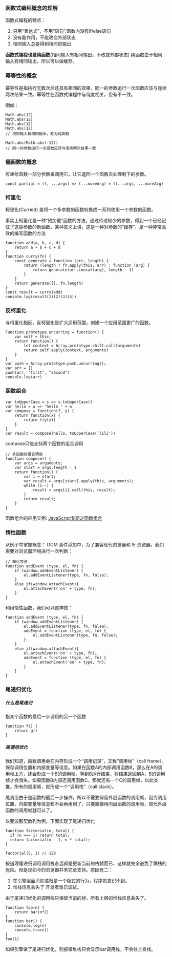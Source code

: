 ### 函数式编程概念的理解
函数式编程的特点：
1. 只用“表达式”，不用“语句”,函数内没有if/else语句
2. 没有副作用，不能改变外部状态
3. 相同输入总是得到相同的输出


**函数式编程也是纯函数**(相同输入有相同输出，不改变外部状态)
纯函数由于相同输入有相同输出，所以可以做缓存。


### 幂等性的概念
幂等性是指执行无数次后还具有相同的效果，同一的参数运行一次函数应该与连续两次结果一致。幂等性在函数式编程中与纯度相关，但有不一致。

例如：
```
Math.abs(12)
Math.abs(12)
Math.abs(12)
Math.abs(12)
// 相同输入有相同输出，称为纯函数
```
```
Math.abs(Math.abs(-12)) 
// 同一的参数运行一次函数应该与连续两次结果一致
```



### 偏函数的概念

传递给函数一部分参数来调用它，让它返回一个函数去处理剩下的参数。
```
const partial = (f, ...args) => (...moreArg) = f(...args, ...moreArg)
```

### 柯里化

柯里化(Curried) 是将一个多参数的函数转换成一系列使用一个参数的函数。

事实上柯里化是一种“预加载”函数的方法，通过传递较少的参数，得到一个已经记住了这些参数的新函数，某种意义上讲，这是一种对参数的“缓存”，是一种非常高效的编写函数的方法

```
function add(a, b, c, d) {
    return a + b + c + d
}
function curry(fn) {
    const generate = function (arr, length) {
        return !length ? fn.apply(this, arr) : function (arg) {
            return generate(arr.concat(arg), length - 1)
        }
    }
    return generate([], fn.length)
}
const result = curry(add)
console.log(result(1)(2)(3)(4))
```


### 反柯里化
与柯里化相反，反柯里化是扩大适用范围，创建一个应用范围更广的函数。
```
Function.prototype.uncurring = function() {
    var self = this;
    return function() {
        let context = Array.prototype.shift.call(arguments)
        return self.apply(context, arguments)
    }
}
var push = Array.prototype.push.uncurring();
var arr = []
push(arr, "first", "second")
console.log(arr)
```




### 函数组合
```
var toUpperCase = s => s.toUpperCase()
var hello = w => 'hello ' + w
var compose = function(f, y) {
    return function(x) {
        return f(y(x))
    }
}
var result = compose(hello, toUpperCase('lili'))
```
compose只能支持两个函数的组合调用
```
// 多函数的组合调用
function compose() {
    var args = arguments;
    var start = args.length - 1
    return function() {
        var i = start;
        var result = args[start].apply(this, arguments);
        while (i--) {
            result = args[i].call(this, result);
        }
        return result;
    }
}
```
函数组合的应用实例:
[JavaScript专题之函数组合](https://github.com/mqyqingfeng/Blog/issues/45)

### 惰性函数
从例子中掌握概念：
DOM 事件添加中，为了兼容现代浏览器和 IE 浏览器，我们需要对浏览器环境进行一次判断：
```
// 简化写法
function addEvent (type, el, fn) {
    if (window.addEventListener) {
        el.addEventListener(type, fn, false);
    }
    else if(window.attachEvent){
        el.attachEvent('on' + type, fn);
    }
}
```

利用惰性函数，我们可以这样做：
```
function addEvent (type, el, fn) {
    if (window.addEventListener) {
        el.addEventListener(type, fn, false);
        addEvent = function (type, el, fn) {
            el.addEventListener(type, fn, false);
        }
    }
    else if(window.attachEvent){
        el.attachEvent('on' + type, fn);
        addEvent = function (type, el, fn) {
            el.attachEvent('on' + type, fn);
        }
    }
}
```

### 尾递归优化
##### 什么是尾递归
指某个函数的最后一步调用的另一个函数
```
function f() {
    return g()
}
```
##### 尾调用优化
我们知道，函数调用会在内存形成一个“调用记录”，又称“调用帧”（call frame），保存调用位置和内部变量等信息。如果在函数A的内部调用函数B，那么在A的调用帧上方，还会形成一个B的调用帧。等到B运行结束，将结果返回到A，B的调用帧才会消失。如果函数B内部还调用函数C，那就还有一个C的调用帧，以此类推。所有的调用帧，就形成一个“调用栈”（call stack）。


尾调用由于是函数的最后一步操作，所以不需要保留外层函数的调用帧，因为调用位置、内部变量等信息都不会再用到了，只要直接用内层函数的调用帧，取代外层函数的调用帧就可以了。

以斐波那契数列为例，下面实现了尾递归优化
```
function factorial(n, total) {
  if (n === 1) return total;
  return factorial(n - 1, n * total);
}

factorial(5, 1) // 120
```

按道理尾递归调用调用栈永远都是更新当前的栈帧而已，这样就完全避免了爆栈的危险。但是现如今的浏览器并未完全支持。原因有二：
1. 在引擎层面消除递归是一个隐式的行为，程序员意识不到。
2. 堆栈信息丢失了 开发者难已调试。


由于尾递归优化的调用栈只保留当前的帧，所有上层的堆栈信息丢失了。
```
function foo(n) {
    return bar(n*2)
}
function bar() {
    console.log(n)
    console.trace()
}
foo(1)

```
如果引擎做了尾递归优化，则报错堆栈只会显示bar调用栈，不会往上查找。